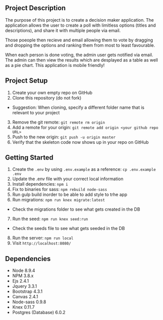 ## Project Description

The purpose of this project is to create a decision maker application. The application allows the user to create a poll with limitless options (titles and descriptions), and share it with multiple people via email.

Those poeople then recieve and email allowing them to vote by dragging and dropping the options and ranking them from most to least favourable. 

When each person is done voting, the admin user gets notified via email. The admin can then view the results which are desplayed as a table as well as a pie chart. This application is mobile friendly!

## Project Setup

1. Create your own empty repo on GitHub
2. Clone this repository (do not fork)
  - Suggestion: When cloning, specify a different folder name that is relevant to your project
3. Remove the git remote: `git remote rm origin`
4. Add a remote for your origin: `git remote add origin <your github repo URL>`
5. Push to the new origin: `git push -u origin master`
6. Verify that the skeleton code now shows up in your repo on GitHub

## Getting Started

1. Create the `.env` by using `.env.example` as a reference: `cp .env.example .env`
2. Update the .env file with your correct local information
3. Install dependencies: `npm i`
4. Fix to binaries for sass: `npm rebuild node-sass`
5. Run gulp build inorder to be able to add style to trhe app
6. Run migrations: `npm run knex migrate:latest`
  - Check the migrations folder to see what gets created in the DB
7. Run the seed: `npm run knex seed:run`
  - Check the seeds file to see what gets seeded in the DB
8. Run the server: `npm run local`
9. Visit `http://localhost:8080/`

## Dependencies

- Node 8.9.4
- NPM 3.8.x
- Ejs 2.4.1
- Jquery 3.3.1
- Bootstrap 4.3.1
- Canvas 2.4.1
- Node-sass 0.9.8
- Knex 0.11.7
- Postgres (Database) 6.0.2
